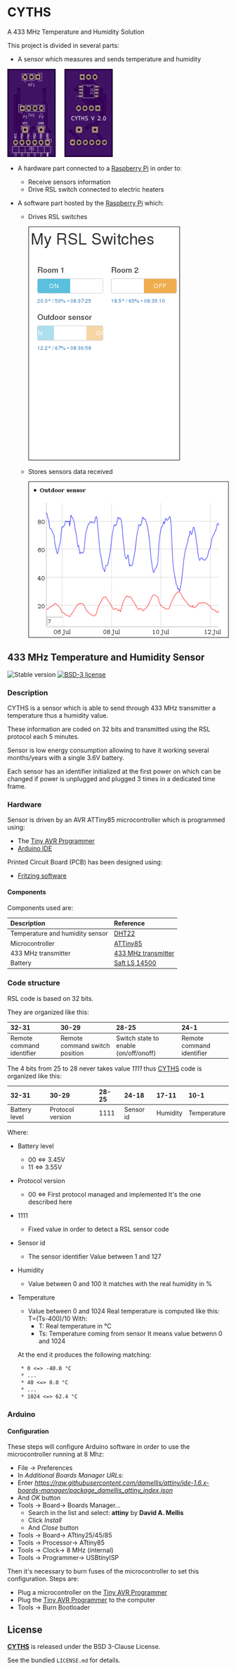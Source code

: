 # CYTHS

A 433 MHz Temperature and Humidity Solution

This project is divided in several parts:
 * A sensor which measures and sends temperature and humidity

 ![CYTHS-2.0-PCB-F](doc/images/CYTHS-2.0-PCB-F.png?raw=true "CYTHS-2.0-PCB-F")&nbsp;&nbsp;&nbsp;&nbsp;&nbsp;![CYTHS](doc/images/CYTHS-2.0-PCB-B.png?raw=true "CYTHS-2.0-PCB-B")

 * A hardware part connected to a [Raspberry Pi](https://www.raspberrypi.org/products/) in order to:
    * Receive sensors information
    * Drive RSL switch connected to electric heaters


 * A software part hosted by the [Raspberry Pi](https://www.raspberrypi.org/products/) which:
    * Drives RSL switches

        ![software-main-web-page](doc/images/software-main-web-page.png?raw=true "software-main-web-page")

    * Stores sensors data received

        ![software-sensor-graph](doc/images/software-sensor-graph.png?raw=true "software-sensor-graph")


## 433 MHz Temperature and Humidity Sensor

![Stable version](https://img.shields.io/badge/stable-1.0.3-blue.svg)
[![BSD-3 license](https://img.shields.io/badge/license-BSD--3--Clause-428F7E.svg)](https://tldrlegal.com/license/bsd-3-clause-license-%28revised%29)

### Description

CYTHS is a sensor which is able to send through 433 MHz transmitter a temperature thus a humidity value.

These information are coded on 32 bits and transmitted using the RSL protocol each 5 minutes.

Sensor is low energy consumption allowing to have it working several months/years with a single 3.6V battery.

Each sensor has an identifier initialized at the first power on which can be changed if power is unplugged and plugged 3 times in a dedicated time frame.

### Hardware

Sensor is driven by an AVR ATTiny85 microcontroller which is programmed using:
 * The [Tiny AVR Programmer](https://www.sparkfun.com/products/11801)
 * [Arduino IDE](http://www.arduino.org/)

Printed Circuit Board (PCB) has been designed using:
 * [Fritzing software](http://fritzing.org)

#### Components

Components used are:

| Description                     | Reference                                                                 |
|:--------------------------------|:--------------------------------------------------------------------------|
| Temperature and humidity sensor | [DHT22](http://www.humiditycn.com/cp22.html)                              |
| Microcontroller                 | [ATTiny85](http://www.atmel.com/devices/attiny85.aspx)                    |
| 433 MHz transmitter             | [433 MHz transmitter](http://www.seeedstudio.com/wiki/433Mhz_RF_link_kit) |
| Battery                         | [Saft LS 14500](www.saftbatteries.com/force_download/LS14500.pdf)         |

### Code structure

RSL code is based on 32 bits.

They are organized like this:

| 32-31                     | 30-29                          | 28-25                                 | 24-1                      |
|:--------------------------|:-------------------------------|:--------------------------------------|:--------------------------|
| Remote command identifier | Remote command switch position | Switch state to enable (on/off/onoff) | Remote command identifier |

The 4 bits from 25 to 28 never takes value *1111* thus [CYTHS](https://github.com/cyosp/CYTHS) code is organized like this:

| 32-31         | 30-29            | 28-25 | 24-18     | 17-11    | 10-1        |
|:--------------|:-----------------|:------|:----------|:---------|:------------|
| Battery level | Protocol version | 1111  | Sensor id | Humidity | Temperature |

Where:
 * Battery level
 	* 00 <=> 3.45V
 	* 11 <=> 3.55V

 * Protocol version
 	* 00 <=> First protocol managed and implemented
	It's the one described here

 * 1111
	* Fixed value in order to detect a RSL sensor code

 * Sensor id
	* The sensor identifier
	Value between 1 and 127

 * Humidity
	* Value between 0 and 100
    It matches with the real humidity in %

 * Temperature
	* Value between 0 and 1024
	Real temperature is computed like this:
			T=(Ts-400)/10
    With:
		* T: Real temperature in °C
		* Ts: Temperature coming from sensor
			It means value betwenn 0 and 1024

	At the end it produces the following matching:

		* 0 <=> -40.0 °C
		* ...
		* 40 <=> 0.0 °C
		* ...
		* 1024 <=> 62.4 °C

### Arduino

#### Configuration

These steps will configure Arduino software in order to use the microcontroller running at 8 Mhz:
 * File -> Preferences
  * In *Additional Boards Manager URLs:*
  * Enter *https://raw.githubusercontent.com/damellis/attiny/ide-1.6.x-boards-manager/package_damellis_attiny_index.json*
  * And *OK* button
 * Tools -> Board-> Boards Manager...
    * Search in the list and select: **attiny** by **David A. Mellis**
    * Click *Install*
    * And *Close* button
 * Tools -> Board-> ATtiny25/45/85
 * Tools -> Processor-> ATtiny85
 * Tools -> Clock-> 8 MHz (internal)
 * Tools -> Programmer-> USBtinyISP

Then it's necessary to burn fuses of the microcontroller to set this configuration.
Steps are:
 * Plug a microcontroller on the [Tiny AVR Programmer](https://www.sparkfun.com/products/11801)
 * Plug the [Tiny AVR Programmer](https://www.sparkfun.com/products/11801) to the computer
 * Tools -> Burn Bootloader

## License

**[CYTHS](https://github.com/cyosp/CYTHS)** is released under the BSD 3-Clause License.

See the bundled `LICENSE.md` for details.
